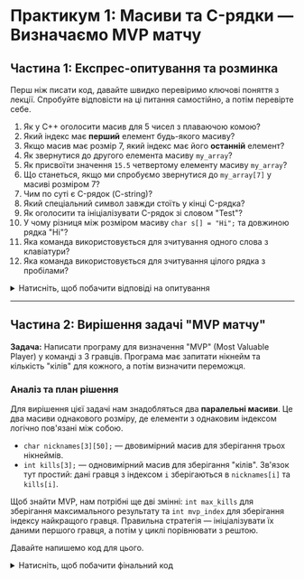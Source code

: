 # Практикум 1: Масиви та C-рядки — Визначаємо MVP матчу

## Частина 1: Експрес-опитування та розминка

Перш ніж писати код, давайте швидко перевіримо ключові поняття з лекції. Спробуйте відповісти на ці питання самостійно, а потім перевірте себе.

1.  Як у C++ оголосити масив для 5 чисел з плаваючою комою?
2.  Який індекс має **перший** елемент будь-якого масиву?
3.  Якщо масив має розмір 7, який індекс має його **останній** елемент?
4.  Як звернутися до другого елемента масиву `my_array`?
5.  Як присвоїти значення `15.5` четвертому елементу масиву `my_array`?
6.  Що станеться, якщо ми спробуємо звернутися до `my_array[7]` у масиві розміром 7?
7.  Чим по суті є C-рядок (C-string)?
8.  Який спеціальний символ завжди стоїть у кінці C-рядка?
9.  Як оголосити та ініціалізувати C-рядок зі словом "Test"?
10. У чому різниця між розміром масиву `char s[] = "Hi";` та довжиною рядка "Hi"?
11. Яка команда використовується для зчитування одного слова з клавіатури?
12. Яка команда використовується для зчитування цілого рядка з пробілами?

<details>
<summary>Натисніть, щоб побачити відповіді на опитування</summary>

1.  `float my_array[5];`
2.  **0** (нуль).
3.  **6** (елементи нумеруються від 0 до 6).
4.  `my_array[1];`
5.  `my_array[3] = 15.5;`
6.  Це **вихід за межі масиву**, що призведе до **невизначеної поведінки** (undefined behavior).
7.  Це **масив символів (тип `char`)**, який закінчується нуль-термінатором.
8.  **Нуль-термінатор (`'\0'`)**.
9.  `char my_string[] = "Test";`
10. **Розмір масиву** — 3 байти (для 'H', 'i' та '\0'). **Довжина рядка** — 2.
11. `std::cin`.
12. `std::cin.getline()`.

</details>

---

## Частина 2: Вирішення задачі "MVP матчу"

**Задача:** Написати програму для визначення "MVP" (Most Valuable Player) у команді з 3 гравців. Програма має запитати нікнейм та кількість "кілів" для кожного, а потім визначити переможця.

### Аналіз та план рішення

Для вирішення цієї задачі нам знадобляться два **паралельні масиви**. Це два масиви однакового розміру, де елементи з однаковим індексом логічно пов'язані між собою.
* `char nicknames[3][50];` — двовимірний масив для зберігання трьох нікнеймів.
* `int kills[3];` — одновимірний масив для зберігання "кілів".
Зв'язок тут простий: дані гравця з індексом `i` зберігаються в `nicknames[i]` та `kills[i]`.

Щоб знайти MVP, нам потрібні ще дві змінні: `int max_kills` для зберігання максимального результату та `int mvp_index` для зберігання індексу найкращого гравця. Правильна стратегія — ініціалізувати їх даними першого гравця, а потім у циклі порівнювати з рештою.

Давайте напишемо код для цього.

<details>
<summary>Натисніть, щоб побачити фінальний код</summary>

```cpp
#include <iostream>
#include <limits> // Для очищення буфера вводу

const int PLAYER_COUNT = 3;
const int NICKNAME_LENGTH = 50;

int main() {
    char nicknames[PLAYER_COUNT][NICKNAME_LENGTH];
    int kills[PLAYER_COUNT];

    // --- Етап А: Введення даних ---
    for (int i = 0; i < PLAYER_COUNT; ++i) {
        std::cout << "Введіть нікнейм гравця " << i + 1 << ": ";
        // Використовуємо getline для зчитування рядка з пробілами
        std::cin.getline(nicknames[i], NICKNAME_LENGTH);

        std::cout << "Введіть кількість кілів для " << nicknames[i] << ": ";
        std::cin >> kills[i];

        // Очищуємо буфер вводу після зчитування числа, щоб getline працював коректно
        std::cin.ignore(std::numeric_limits<std::streamsize>::max(), '\n');
    }

    // --- Етап Б: Пошук MVP ---
    int max_kills = kills[0];
    int mvp_index = 0;

    for (int i = 1; i < PLAYER_COUNT; ++i) {
        if (kills[i] > max_kills) {
            max_kills = kills[i];
            mvp_index = i;
        }
    }

    // --- Етап В: Виведення результату ---
    std::cout << "\n==========================" << std::endl;
    std::cout << "MVP матчу: " << nicknames[mvp_index] << std::endl;
    std::cout << "Кількість кілів: " << max_kills << std::endl;
    std::cout << "==========================" << std::endl;

    return 0;
}
```

\</details\>

-----

## Частина 3: Контрольні питання

Тепер давайте перевіримо розуміння ключових моментів:

  * **Питання 1:** Чому для нікнеймів ми використали двовимірний масив `char`, а для "кілів" — одновимірний `int`?
  * **Питання 2:** Поясніть своїми словами, що таке "паралельні масиви" і чому індекс `mvp_index` дозволив нам знайти і ім'я, і результат переможця.
  * **Питання 3:** Чому було важливо ініціалізувати `max_kills` саме першим елементом, а не, наприклад, нулем?